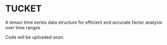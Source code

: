 # TUCKET
A tensor time series data structure for efficient and accurate factor analysis over time ranges

Code will be uploaded soon.

